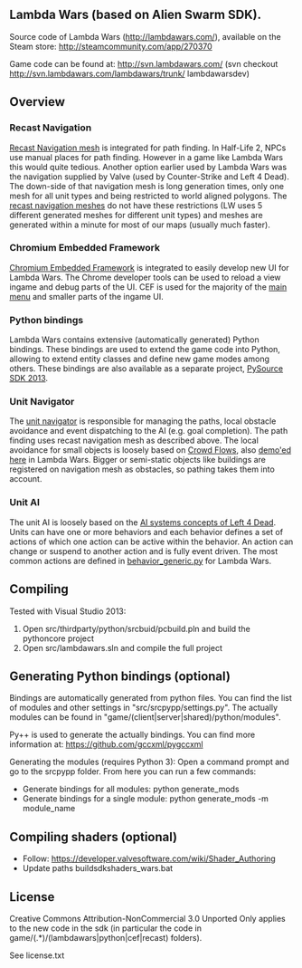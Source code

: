 ## Lambda Wars (based on Alien Swarm SDK).
Source code of Lambda Wars (http://lambdawars.com/), available on the Steam store: http://steamcommunity.com/app/270370

Game code can be found at: http://svn.lambdawars.com/ (svn checkout http://svn.lambdawars.com/lambdawars/trunk/ lambdawarsdev)

## Overview

### Recast Navigation
[Recast Navigation mesh](https://github.com/recastnavigation/recastnavigation) is integrated for path finding. 
In Half-Life 2, NPCs use manual places for path finding. However in a game like
Lambda Wars this would quite tedious. Another option earlier used by Lambda Wars was the navigation supplied by Valve (used by Counter-Strike
and Left 4 Dead). The down-side of that navigation mesh is long generation times, only one mesh for all unit types and being restricted to
world aligned polygons.
The [recast navigation meshes](https://www.youtube.com/watch?v=oTYREslZu2s) do not have these restrictions (LW uses 5 different 
generated meshes for different unit types) and meshes are generated within a minute for most of our maps (usually much faster).

### Chromium Embedded Framework
[Chromium Embedded Framework](https://bitbucket.org/chromiumembedded/cef) is integrated to easily develop new UI for Lambda Wars.
The Chrome developer tools can be used to reload a view ingame and debug parts of the UI.
CEF is used for the majority of the 
[main menu](http://svn.lambdawars.com/listing.php?repname=Lambda+Wars&path=%2Ftrunk%2Fui%2Fmenu_next%2F&#a02c1dfbdceec971815a7fcae4eb0e8f1) 
and smaller parts of the ingame UI.

### Python bindings
Lambda Wars contains extensive (automatically generated) Python bindings. These bindings are used to extend the game code into Python, allowing
to extend entity classes and define new game modes among others. These bindings are also available as a separate project, 
[PySource SDK 2013](https://github.com/Sandern/py-source-sdk-2013).

### Unit Navigator
The [unit navigator]() is responsible for managing the paths, local obstacle avoidance and event dispatching to the AI (e.g. goal completion). The path finding
uses recast navigation mesh as described above. The local avoidance for small objects is loosely based on [Crowd Flows](http://grail.cs.washington.edu/projects/crowd-flows/), also
[demo'ed here](https://www.youtube.com/watch?v=4FrqW_DiugI) in Lambda Wars. Bigger or semi-static objects like buildings are registered on navigation mesh as obstacles, so pathing
takes them into account.

### Unit AI
The unit AI is loosely based on the [AI systems concepts of Left 4 Dead](http://www.valvesoftware.com/publications/2009/ai_systems_of_l4d_mike_booth.pdf).
Units can have one or more behaviors and each behavior defines a set of actions of which one action can be active within the behavior. An action can change 
or suspend to another action and is fully event driven. The most common actions are defined in 
[behavior_generic.py](http://svn.lambdawars.com/filedetails.php?repname=Lambda+Wars&path=%2Ftrunk%2Fpython%2Fcore%2Funits%2Fbehavior_generic.py) for Lambda Wars.

## Compiling
Tested with Visual Studio 2013:

1. Open src/thirdparty/python/srcbuid/pcbuild.pln and build the pythoncore project
2. Open src/lambdawars.sln and compile the full project

## Generating Python bindings (optional)
Bindings are automatically generated from python files.
You can find the list of modules and other settings in "src/srcpypp/settings.py".
The actually modules can be found in "game/(client|server|shared)/python/modules".

Py++ is used to generate the actually bindings. You can find more information at:
https://github.com/gccxml/pygccxml

Generating the modules (requires Python 3):
Open a command prompt and go to the srcpypp folder.
From here you can run a few commands:
- Generate bindings for all modules: python generate_mods
- Generate bindings for a single module: python generate_mods -m module_name

## Compiling shaders (optional)
- Follow: https://developer.valvesoftware.com/wiki/Shader_Authoring
- Update paths buildsdkshaders_wars.bat

## License
Creative Commons Attribution-NonCommercial 3.0 Unported
Only applies to the new code in the sdk (in particular the code in game/(.*)/(lambdawars|python|cef|recast) folders).

See license.txt